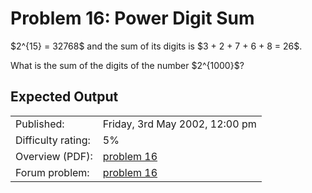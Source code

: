 # Problem 16: Power Digit Sum

<p>$2^{15} = 32768$ and the sum of its digits is $3 + 2 + 7 + 6 + 8 = 26$.</p>
<p>What is the sum of the digits of the number $2^{1000}$?</p>

## Expected Output

|                    |                                                   |
|--------------------|---------------------------------------------------|
| Published:         | Friday, 3rd May 2002, 12:00 pm                    |
| Difficulty rating: | 5%                                                |
| Overview (PDF):    | [problem 16](./016_overview.pdf)                  |
| Forum problem:     | [problem 16](https://projecteuler.net/thread=16)  |
 